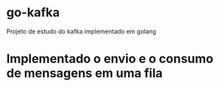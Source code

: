 # go-kafka
Projeto de estudo do kafka implementado em golang
# Implementado o envio e o consumo de mensagens em uma fila
